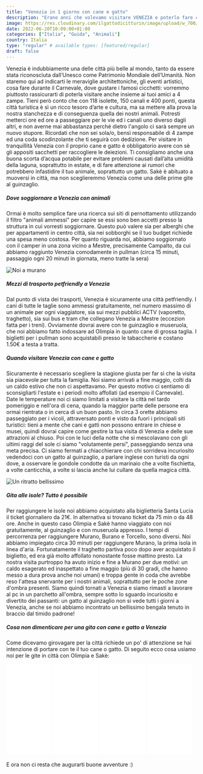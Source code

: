 ```yaml
---
title: "Venezia in 1 giorno con cane e gatto"
description: "Erano anni che volevamo visitare VENEZIA e poterlo fare con Olimpia e Sakè è stato veramente emozionante. Un tour decisamente diverso dai soliti, in una città davvero PETFRIENDLY"
image: https://res.cloudinary.com/ilgattodicitturin/image/upload/w_700/f_auto,q_auto:eco/v1655741328/Articoli/venezia_1_2_qhbppl.jpg
date: 2022-06-20T10:09:00+01:00
categories: ["Italia", "Guida", "Animali"]
country: Italia
type: "regular" # available types: [featured/regular]
draft: false
---
```


Venezia è indubbiamente una delle città più belle al mondo, tanto da essere stata riconosciuta dall’Unesco come Patrimonio Mondiale dell’Umanità. Non staremo qui ad indicarti le meraviglie architettoniche, gli eventi artistici, cosa fare durante il Carnevale, dove gustare i famosi cicchetti: vorremmo piuttosto rassicurarti di poterla visitare anche insieme ai tuoi amici a 4 zampe. 
Tieni però conto che con 118 isolette, 150 canali e 400 ponti, questa città turistica è sì un ricco tesoro d’arte e cultura, ma sa mettere alla prova la nostra stanchezza e di conseguenza quella dei nostri animali.
Potresti metterci ore ed ore a passeggiare per le vie ed i canali uno diverso dagli altri, e non averne mai abbastanza perché dietro l'angolo ci sarà sempre un nuovo stupore. Ricordati che non sei sola/o, bensì responsabile di 4 zampe ed una coda scodinzolante che ti seguirà con dedizione. 
Per visitare in tranquillità Venezia con il proprio cane e gatto è obbligatorio avere con sè gli appositi sacchetti per raccogliere le deiezioni. Ti consigliamo anche una buona scorta d’acqua potabile per evitare problemi causati dall’alta umidità della laguna, soprattutto in estate, e di fare attenzione ai rumori che potrebbero infastidire il tuo animale, soprattutto un gatto. Sakè è abituato a muoversi in città, ma non sceglieremmo Venezia come una delle prime gite al guinzaglio. 

##### Dove soggiornare a Venezia con animali
Ormai è molto semplice fare una ricerca sui siti di pernottamento utilizzando il filtro "animali ammessi" per capire se essi sono ben accetti presso la struttura in cui vorresti soggiornare. Questo può valere sia per alberghi che per appartamenti in centro città, sia nei sobborghi se il tuo budget richiede una spesa meno costosa. 
Per quanto riguarda noi, abbiamo soggiornato con il camper in una zona vicino a Mestre, precisamente Campalto, da cui abbiamo raggiunto Venezia comodamente in pullman (circa 15 minuti, passaggio ogni 20 minuti in giornata, meno tratte la sera)

![Noi a murano](https://res.cloudinary.com/ilgattodicitturin/image/upload/w_700/f_auto,q_auto:eco/v1655741328/Articoli/venezia_1_3_kgg5vs.jpg "murano")

##### Mezzi di trasporto petfriendly a Venezia
Dal punto di vista dei trasporti, Venezia è sicuramente una città petfriendly. I cani di tutte le taglie sono ammessi gratuitamente, nel numero massimo di un animale per ogni viaggiatore, sia sui mezzi pubblici ACTV (vaporetto, traghetto), sia sui bus e tram che collegano Venezia a Mestre (eccezion fatta per i treni). Ovviamente dovrai avere con te guinzaglio e museruola, che noi abbiamo fatto indossare ad Olimpia in quanto cane di grossa taglia.
I biglietti per i pullman sono acquistabili presso le tabaccherie e costano 1.50€ a testa a tratta.

##### Quando visitare Venezia con cane e gatto 
Sicuramente è necessario scegliere la stagione giusta per far sì che la visita sia piacevole per tutta la famiglia. Noi siamo arrivati a fine maggio, colti da un caldo estivo che non ci aspettavamo. Per questo motivo ci sentiamo di sconsigliarti l'estate e i periodi molto affollati (ad esempio il Carnevale). Date le temperature noi ci siamo limitati a visitare la città nel tardo pomeriggio e nell'ora di cena, quando la maggior parte delle persone era ormai rientrata o in cerca di un buon pasto. 
In circa 3 orette abbiamo passeggiato per i vicoli, attraversato ponti e visto da fuori i principali siti turistici: tieni a mente che cani e gatti non possono entrare in chiese e musei, quindi dovrai capire come gestire la tua visita di Venezia e delle sue attrazioni al chiuso.
Poi con le luci della notte che si mescolavano con gli ultimi raggi del sole ci siamo "volutamente persi", passeggiando senza una meta precisa. Ci siamo fermati a chiacchierare con chi sorrideva incuriosito vedendoci con un gatto al guinzaglio, a parlare inglese con turisti da ogni dove, a osservare le gondole condotte da un marinaio che a volte fischietta, a volte canticchia, a volte si lascia anche lui cullare da quella magica città.

![Un ritratto bellissimo](https://res.cloudinary.com/ilgattodicitturin/image/upload/w_700/f_auto,q_auto:eco/v1655741327/Articoli/venezia_1_1_bkvemq.jpg "Un ritratto di sakè")

##### Gita alle isole? Tutto è possibile
Per raggiungere le isole noi abbiamo acquistato alla biglietteria Santa Lucia il ticket giornaliero da 21€. In alternativa si trovano ticket da 75 min o da 48 ore. Anche in questo caso Olimpia e Sakè hanno viaggiato con noi gratuitamente, al guinzaglio e con museruola appresso.
I tempi di percorrenza per raggiungere Murano, Burano e Torcello, sono diversi. Noi abbiamo impiegato circa 30 minuti per raggiungere Murano, la prima isola in linea d'aria. Fortunatamente il traghetto partiva poco dopo aver acquistato il biglietto, ed era già molto affollato nonostante fosse mattino presto. 
La nostra visita purtroppo ha avuto inizio e fine a Murano per due motivi: un caldo esagerato ed inaspettato a fine maggio (più di 30 gradi, che hanno messo a dura prova anche noi umani) e troppa gente in coda che avrebbe reso l'attesa snervante per i nostri animali, soprattutto per le poche zone d'ombra presenti. 
Siamo quindi tornati a Venezia e siamo rimasti a lavorare al pc in un parchetto all'ombra, sempre sotto lo sguardo incuriosito e divertito dei passanti: un gatto al guinzaglio non si vede tutti i giorni a Venezia, anche se noi abbiamo incontrato un bellissimo bengala tenuto in braccio dal timido padrone!  


##### Cosa non dimenticare per una gita con cane e gatto a Venezia
Come dicevamo girovagare per la città richiede un po' di attenzione se hai intenzione di portare con te il tuo cane o gatto. 
Di seguito ecco cosa usiamo noi per le gite in città con Olimpia e Sakè: 

<iframe sandbox="allow-popups allow-scripts allow-modals allow-forms allow-same-origin" style="width:120px;height:240px;" marginwidth="0" marginheight="0" scrolling="no" frameborder="0" src="//rcm-eu.amazon-adsystem.com/e/cm?lt1=_blank&bc1=000000&IS2=1&bg1=FFFFFF&fc1=000000&lc1=0000FF&t=vandipety-21&language=it_IT&o=29&p=8&l=as4&m=amazon&f=ifr&ref=as_ss_li_til&asins=B09H1XPF7G&linkId=5a76c5e83f934de59a3efef2b4c973c9"></iframe>
<iframe sandbox="allow-popups allow-scripts allow-modals allow-forms allow-same-origin" style="width:120px;height:240px;" marginwidth="0" marginheight="0" scrolling="no" frameborder="0" src="//rcm-eu.amazon-adsystem.com/e/cm?lt1=_blank&bc1=000000&IS2=1&bg1=FFFFFF&fc1=000000&lc1=0000FF&t=vandipety-21&language=it_IT&o=29&p=8&l=as4&m=amazon&f=ifr&ref=as_ss_li_til&asins=B09MZL9N28&linkId=8c2230f680447d23aa9f1b094b376ced"></iframe>
<iframe sandbox="allow-popups allow-scripts allow-modals allow-forms allow-same-origin" style="width:120px;height:240px;" marginwidth="0" marginheight="0" scrolling="no" frameborder="0" src="//rcm-eu.amazon-adsystem.com/e/cm?lt1=_blank&bc1=000000&IS2=1&bg1=FFFFFF&fc1=000000&lc1=0000FF&t=vandipety-21&language=it_IT&o=29&p=8&l=as4&m=amazon&f=ifr&ref=as_ss_li_til&asins=B09YRMXHF6&linkId=bcf0139c5f7ce705492658536b6aaca4"></iframe>
<iframe sandbox="allow-popups allow-scripts allow-modals allow-forms allow-same-origin" style="width:120px;height:240px;" marginwidth="0" marginheight="0" scrolling="no" frameborder="0" src="//rcm-eu.amazon-adsystem.com/e/cm?lt1=_blank&bc1=000000&IS2=1&bg1=FFFFFF&fc1=000000&lc1=0000FF&t=vandipety-21&language=it_IT&o=29&p=8&l=as4&m=amazon&f=ifr&ref=as_ss_li_til&asins=B08QMHK95X&linkId=2a6a3352eb9d8d7b931e9a6a218bd407"></iframe>

E ora non ci resta che augurarti buone avventure :) 